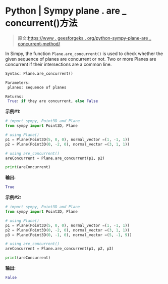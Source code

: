 # Python | Sympy plane . are _ concurrent()方法

> 原文:[https://www . geesforgeks . org/python-sympy-plane-are _ concurrent-method/](https://www.geeksforgeeks.org/python-sympy-plane-are_concurrent-method/)

In Simpy, the function `Plane.are_concurrent()` is used to check whether the given sequence of planes are concurrent or not. Two or more Planes are concurrent if their intersections are a common line.

```py
Syntax: Plane.are_concurrent()

Parameters:
 planes: sequence of planes

Returns:
 True: if they are concurrent, else False

```

**示例#1:**

```py
# import sympy, Point3D and Plane
from sympy import Point3D, Plane

# using Plane() 
p1 = Plane(Point3D(5, 0, 0), normal_vector =(1, -1, 1))
p2 = Plane(Point3D(0, -2, 0), normal_vector =(3, 1, 1))

# using are_concurrent()
areConcurrent = Plane.are_concurrent(p1, p2)

print(areConcurrent)
```

**输出:**

```py
True
```

**示例#2:**

```py
# import sympy, Point3D and Plane
from sympy import Point3D, Plane

# using Plane() 
p1 = Plane(Point3D(5, 0, 0), normal_vector =(1, -1, 1))
p2 = Plane(Point3D(0, -2, 0), normal_vector =(3, 1, 1))
p3 = Plane(Point3D(0, -1, 0), normal_vector =(5, -1, 9))

# using are_concurrent()
areConcurrent = Plane.are_concurrent(p1, p2, p3)

print(areConcurrent)
```

**输出:**

```py
False
```